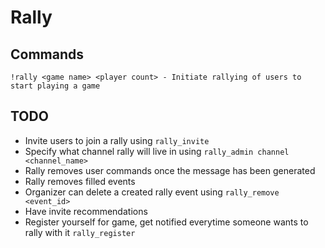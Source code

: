 # Rally
## Commands
```
!rally <game name> <player count> - Initiate rallying of users to start playing a game
```
## TODO
* Invite users to join a rally using `rally_invite`
* Specify what channel rally will live in using `rally_admin channel <channel_name>`
* Rally removes user commands once the message has been generated
* Rally removes filled events
* Organizer can delete a created rally event using `rally_remove <event_id>`
* Have invite recommendations
* Register yourself for game, get notified everytime someone wants to rally with it `rally_register`